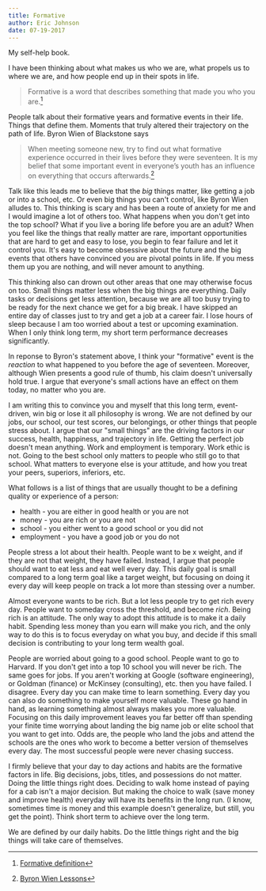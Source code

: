 ```yaml
---
title: Formative
author: Eric Johnson
date: 07-19-2017
---
```


My self-help book.

I have been thinking about what makes us who we are, what propels us to where we are, and how people end up in their spots in life.

> Formative is a word that describes something that made you who you are.[^1]

People talk about their formative years and formative events in their life. Things that define them. Moments that truly altered their trajectory on the path of life. Byron Wien of Blackstone says

> When meeting someone new, try to find out what formative experience occurred in their lives before they were seventeen.  It is my belief that some important event in everyone’s youth has an influence on everything that occurs afterwards.[^2]

Talk like this leads me to believe that the *big* things matter, like getting a job or into a school, etc. Or even big things you can't control, like Byron Wien alludes to. This thinking is scary and has been a route of anxiety for me and I would imagine a lot of others too. What happens when you don't get into the top school? What if you live a boring life before you are an adult? When you feel like the things that really matter are rare, important opportunities that are hard to get and easy to lose, you begin to fear failure and let it control you. It's easy to become obsessive about the future and the big events that others have convinced you are pivotal points in life. If you mess them up you are nothing, and will never amount to anything.

This thinking also can drown out other areas that one may otherwise focus on too. Small things matter less when the big things are everything. Daily tasks or decisions get less attention, because we are all too busy trying to be ready for the next chance we get for a big break. I have skipped an entire day of classes just to try and get a job at a career fair. I lose hours of sleep because I am too worried about a test or upcoming examination. When I only think long term, my short term performance decreases significantly.

In reponse to Byron's statement above, I think your "formative" event is the *reaction* to what happened to you before the age of seventeen. Moreover, although Wien presents a good rule of thumb, his claim doesn't universally hold true. I argue that everyone's small actions have an effect on them today, no matter who you are.

I am writing this to convince you and myself that this long term, event-driven, win big or lose it all philosophy is wrong. We are not defined by our jobs, our school, our test scores, our belongings, or other things that people stress about. I argue that our "small things" are the driving factors in our success, health, happiness, and trajectory in life. Getting the perfect job doesn't mean anything. Work and employment is temporary. Work ethic is not. Going to the best school only matters to people who still go to that school. What matters to everyone else is your attitude, and how you treat your peers, superiors, inferiors, etc.

What follows is a list of things that are usually thought to be a defining quality or experience of a person:

- health - you are either in good health or you are not
- money - you are rich or you are not
- school - you either went to a good school or you did not
- employment - you have a good job or you do not

People stress a lot about their health. People want to be x weight, and if they are not that weight, they have failed. Instead, I argue that people should want to eat less and eat well every day. This daily goal is small compared to a long term goal like a target weight, but focusing on doing it every day will keep people on track a lot more than stessing over a number.

Almost everyone wants to be rich. But a lot less people try to get rich every day. People want to someday cross the threshold, and become *rich*. Being rich is an attitude. The only way to adopt this attitude is to make it a daily habit.  Spending less money than you earn will make you rich, and the only way to do this is to focus everyday on what you buy, and decide if this small decision is contributing to your long term wealth goal.

People are worried about going to a good school. People want to go to Harvard. If you don't get into a top 10 school you will never be rich. The same goes for jobs. If you aren't working at Google (software engineering), or Goldman (finance) or McKinsey (consulting), etc. then you have failed. I disagree. Every day you can make time to learn something. Every day you can also do something to make yourself more valuable. These go hand in hand, as learning something almost always makes you more valuable. Focusing on this daily improvement leaves you far better off than spending your finite time worrying about landing the big name job or elite school that you want to get into. Odds are, the people who land the jobs and attend the schools are the ones who work to become a better version of themselves every day. The most successful people were never chasing success.

I firmly believe that your day to day actions and habits are the formative factors in life. Big decisions, jobs, titles, and possessions do not matter. Doing the little things right does. Deciding to walk home instead of paying for a cab isn't a major decision. But making the choice to walk (save money and improve health) everyday will have its benefits in the long run. (I know, sometimes time is money and this example doesn't generalize, but still, you get the point). Think short term to achieve over the long term.

We are defined by our daily habits. Do the little things right and the big things will take care of themselves.


[^1]: [Formative definition](https://www.vocabulary.com/dictionary/formative)
[^2]: [Byron Wien Lessons](https://www.blackstone.com/media/blogs/blackstone's-byron-wien-discusses-lessons-learned-in-his-first-80-years)
